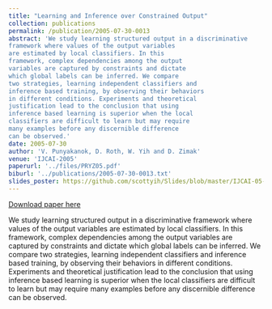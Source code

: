 ```yaml
---
title: "Learning and Inference over Constrained Output"
collection: publications
permalink: /publication/2005-07-30-0013
abstract: 'We study learning structured output in a discriminative
framework where values of the output variables
are estimated by local classifiers. In this
framework, complex dependencies among the output
variables are captured by constraints and dictate
which global labels can be inferred. We compare
two strategies, learning independent classifiers and
inference based training, by observing their behaviors
in different conditions. Experiments and theoretical
justification lead to the conclusion that using
inference based learning is superior when the local
classifiers are difficult to learn but may require
many examples before any discernible difference
can be observed.'
date: 2005-07-30
author: 'V. Punyakanok, D. Roth, W. Yih and D. Zimak'
venue: 'IJCAI-2005'
paperurl: '../files/PRYZ05.pdf'
biburl: '../publications/2005-07-30-0013.txt'
slides_poster: https://github.com/scottyih/Slides/blob/master/IJCAI-05-Learning.ppt
---
```


<a href='../files/PRYZ05.pdf'>Download paper here</a>

We study learning structured output in a discriminative
framework where values of the output variables
are estimated by local classifiers. In this
framework, complex dependencies among the output
variables are captured by constraints and dictate
which global labels can be inferred. We compare
two strategies, learning independent classifiers and
inference based training, by observing their behaviors
in different conditions. Experiments and theoretical
justification lead to the conclusion that using
inference based learning is superior when the local
classifiers are difficult to learn but may require
many examples before any discernible difference
can be observed.
